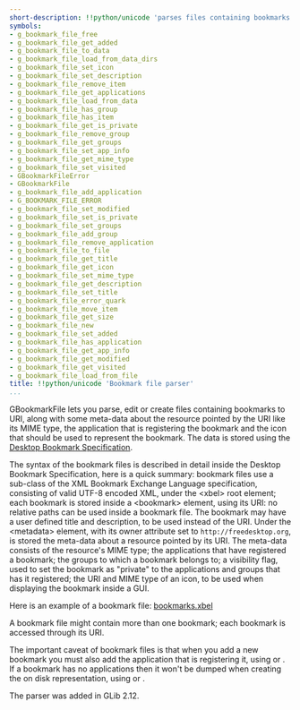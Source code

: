 ```yaml
---
short-description: !!python/unicode 'parses files containing bookmarks'
symbols:
- g_bookmark_file_free
- g_bookmark_file_get_added
- g_bookmark_file_to_data
- g_bookmark_file_load_from_data_dirs
- g_bookmark_file_set_icon
- g_bookmark_file_set_description
- g_bookmark_file_remove_item
- g_bookmark_file_get_applications
- g_bookmark_file_load_from_data
- g_bookmark_file_has_group
- g_bookmark_file_has_item
- g_bookmark_file_get_is_private
- g_bookmark_file_remove_group
- g_bookmark_file_get_groups
- g_bookmark_file_set_app_info
- g_bookmark_file_get_mime_type
- g_bookmark_file_set_visited
- GBookmarkFileError
- GBookmarkFile
- g_bookmark_file_add_application
- G_BOOKMARK_FILE_ERROR
- g_bookmark_file_set_modified
- g_bookmark_file_set_is_private
- g_bookmark_file_set_groups
- g_bookmark_file_add_group
- g_bookmark_file_remove_application
- g_bookmark_file_to_file
- g_bookmark_file_get_title
- g_bookmark_file_get_icon
- g_bookmark_file_set_mime_type
- g_bookmark_file_get_description
- g_bookmark_file_set_title
- g_bookmark_file_error_quark
- g_bookmark_file_move_item
- g_bookmark_file_get_size
- g_bookmark_file_new
- g_bookmark_file_set_added
- g_bookmark_file_has_application
- g_bookmark_file_get_app_info
- g_bookmark_file_get_modified
- g_bookmark_file_get_visited
- g_bookmark_file_load_from_file
title: !!python/unicode 'Bookmark file parser'
...
```


GBookmarkFile lets you parse, edit or create files containing bookmarks
to URI, along with some meta-data about the resource pointed by the URI
like its MIME type, the application that is registering the bookmark and
the icon that should be used to represent the bookmark. The data is stored
using the
[Desktop Bookmark Specification](http://www.gnome.org/~ebassi/bookmark-spec).

The syntax of the bookmark files is described in detail inside the
Desktop Bookmark Specification, here is a quick summary: bookmark
files use a sub-class of the XML Bookmark Exchange Language
specification, consisting of valid UTF-8 encoded XML, under the
&lt;xbel&gt; root element; each bookmark is stored inside a
&lt;bookmark&gt; element, using its URI: no relative paths can
be used inside a bookmark file. The bookmark may have a user defined
title and description, to be used instead of the URI. Under the
&lt;metadata&gt; element, with its owner attribute set to
`http://freedesktop.org`, is stored the meta-data about a resource
pointed by its URI. The meta-data consists of the resource's MIME
type; the applications that have registered a bookmark; the groups
to which a bookmark belongs to; a visibility flag, used to set the
bookmark as "private" to the applications and groups that has it
registered; the URI and MIME type of an icon, to be used when
displaying the bookmark inside a GUI.

Here is an example of a bookmark file:
[bookmarks.xbel](https://git.gnome.org/browse/glib/tree/glib/tests/bookmarks.xbel)

A bookmark file might contain more than one bookmark; each bookmark
is accessed through its URI.

The important caveat of bookmark files is that when you add a new
bookmark you must also add the application that is registering it, using
[](g_bookmark_file_add_application) or [](g_bookmark_file_set_app_info).
If a bookmark has no applications then it won't be dumped when creating
the on disk representation, using [](g_bookmark_file_to_data) or
[](g_bookmark_file_to_file).

The [](GBookmarkFile) parser was added in GLib 2.12.
